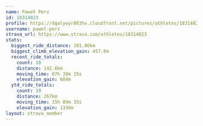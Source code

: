 ```yaml
---
name: Paweł Perz
id: 18314823
profile: https://dgalywyr863hv.cloudfront.net/pictures/athletes/18314823/5244308/1/large.jpg
username: pawel-perz
strava_url: https://www.strava.com/athletes/18314823
stats:
  biggest_ride_distance: 101.06km
  biggest_climb_elevation_gain: 457.6m
  recent_ride_totals:
    count: 10
    distance: 142.6km
    moving_time: 07h 39m 15s
    elevation_gain: 684m
  ytd_ride_totals:
    count: 19
    distance: 267km
    moving_time: 15h 09m 35s
    elevation_gain: 1336m
layout: strava_member
--- 
```

